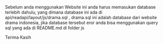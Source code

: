 Sebelum anda menggunakan Website ini anda harus memasukan database terlebih dahulu, yang dimana database ini ada di 
api/readapi/layout/js/drama.sql , drama.sql ini adalah database dari website drama indonesia, jika database tersebut eror
anda bisa menggunakan query sql yang ada di README.md di folder js 

Terima Kasih